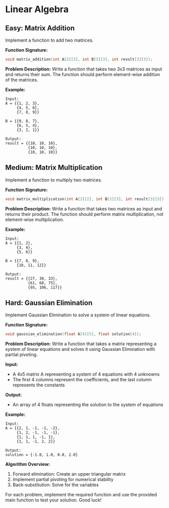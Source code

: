 # Linear Algebra

## Easy: Matrix Addition

Implement a function to add two matrices.

**Function Signature:**
```c
void matrix_addition(int A[3][3], int B[3][3], int result[3][3]);
```

**Problem Description:**
Write a function that takes two 3x3 matrices as input and returns their sum. The function should perform element-wise addition of the matrices.

**Example:**
```
Input:
A = {{1, 2, 3},
     {4, 5, 6},
     {7, 8, 9}}

B = {{9, 8, 7},
     {6, 5, 4},
     {3, 2, 1}}

Output:
result = {{10, 10, 10},
          {10, 10, 10},
          {10, 10, 10}}
```

## Medium: Matrix Multiplication

Implement a function to multiply two matrices.

**Function Signature:**
```c
void matrix_multiplication(int A[3][2], int B[2][3], int result[3][3]);
```

**Problem Description:**
Write a function that takes two matrices as input and returns their product. The function should perform matrix multiplication, not element-wise multiplication.

**Example:**
```
Input:
A = {{1, 2},
     {3, 4},
     {5, 6}}

B = {{7, 8, 9},
     {10, 11, 12}}

Output:
result = {{27, 30, 33},
          {61, 68, 75},
          {95, 106, 117}}
```

## Hard: Gaussian Elimination

Implement Gaussian Elimination to solve a system of linear equations.

**Function Signature:**
```c
void gaussian_elimination(float A[4][5], float solution[4]);
```

**Problem Description:**
Write a function that takes a matrix representing a system of linear equations and solves it using Gaussian Elimination with partial pivoting.

**Input:**
- A 4x5 matrix A representing a system of 4 equations with 4 unknowns
- The first 4 columns represent the coefficients, and the last column represents the constants

**Output:**
- An array of 4 floats representing the solution to the system of equations

**Example:**
```
Input:
A = {{2, 1, -1, -1, -2},
     {1, 2, -1, -1, -1},
     {1, 1, 1, -1, 1},
     {1, 1, -1, 2, 2}}

Output:
solution = {-1.0, 1.0, 0.0, 2.0}
```

**Algorithm Overview:**
1. Forward elimination: Create an upper triangular matrix
2. Implement partial pivoting for numerical stability
3. Back-substitution: Solve for the variables

For each problem, implement the required function and use the provided main function to test your solution. Good luck!
